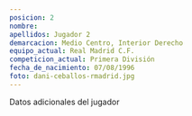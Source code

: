 ```yaml
---
posicion: 2
nombre: 
apellidos: Jugador 2
demarcacion: Medio Centro, Interior Derecho
equipo_actual: Real Madrid C.F.
competicion_actual: Primera División
fecha_de_nacimiento: 07/08/1996
foto: dani-ceballos-rmadrid.jpg
---
```

Datos adicionales del jugador
